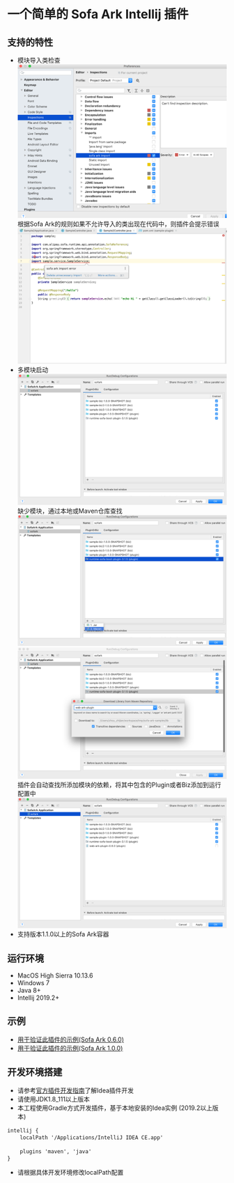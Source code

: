 # 一个简单的 Sofa Ark Intellij 插件

## 支持的特性
- 模块导入类检查
![代码检查配置](doc/inspection_settings.png)
根据Sofa Ark的规则如果不允许导入的类出现在代码中，则插件会提示错误
![代码检查示例](doc/inspection_sample.png)
- 多模块启动
![多模块启动配置](doc/run_configuration.png)
缺少模块，通过本地或Maven仓库查找
![添加模块](doc/run_configuration_adding_plugin_or_biz.png)
![查找Maven模块](doc/run_configuration_searching_plugin_or_biz.png)
插件会自动查找所添加模块的依赖，将其中包含的Plugin或者Biz添加到运行配置中
![查找结果](doc/run_configuration_with_added_plugin_or_biz.png)
- 支持版本1.1.0以上的Sofa Ark容器

## 运行环境
- MacOS High Sierra 10.13.6
- Windows 7
- Java 8+
- Intellij 2019.2+

## 示例
* [用于验证此插件的示例(Sofa Ark 0.6.0)](https://github.com/ggndnn/sofa-ark-samples/tree/ark_0_6_0)
* [用于验证此插件的示例(Sofa Ark 1.0.0)](https://github.com/ggndnn/sofa-ark-samples)

## 开发环境搭建
* 请参考[官方插件开发指南](http://www.jetbrains.org/intellij/sdk/docs/basics/getting_started.html)了解Idea插件开发
* 请使用JDK1.8_111以上版本
* 本工程使用Gradle方式开发插件，基于本地安装的Idea实例 (2019.2以上版本)
```
intellij {
    localPath '/Applications/IntelliJ IDEA CE.app'

    plugins 'maven', 'java'
}
```
* 请根据具体开发环境修改localPath配置